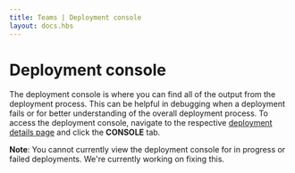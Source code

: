 ```yaml
---
title: Teams | Deployment console
layout: docs.hbs
---
```

# Deployment console

The deployment console is where you can find all of the output from the deployment process. This can be helpful in debugging when a deployment fails or for better understanding of the overall deployment process. To access the deployment console, navigate to the respective [deployment details page](/docs/teams/deployments/deployment-details) and click the **CONSOLE** tab.

<p class="alert alert-info">
  <strong>Note</strong>: You cannot currently view the deployment console for in progress or failed deployments. We're currently working on fixing this.
</p>
